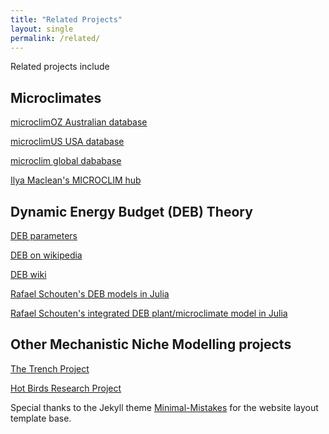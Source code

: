 ```yaml
---
title: "Related Projects"
layout: single
permalink: /related/
---
```


Related projects include

<h2>Microclimates</h2>
<a href="https://knb.ecoinformatics.org/view/doi:10.5063/F1833Q7X">microclimOZ Australian database</a> 

<a href="https://knb.ecoinformatics.org/view/doi:10.5063/F1B56H16">microclimUS USA database</a>

<a href="https://springernature.figshare.com/collections/microclim_Global_estimates_of_hourly_microclimate_based_on_long_term_monthly_climate_averages/878253">microclim global dababase</a>

<a href="https://sites.google.com/view/microclim/">Ilya Maclean's MICROCLIM hub</a>

<h2>Dynamic Energy Budget (DEB) Theory</h2>

<a href="https://www.bio.vu.nl/thb/deb/deblab/add_my_pet/">DEB parameters</a>

<a href="https://en.wikipedia.org/wiki/Dynamic_energy_budget_theory">DEB on wikipedia</a>

<a href="http://www.debtheory.org/wiki/">DEB wiki</a>

<a href="https://github.com/rafaqz/DynamicEnergyBudgets.jl">Rafael Schouten's DEB models in Julia</a>

<a href="https://github.com/rafaqz/DEBScripts">Rafael Schouten's integrated DEB plant/microclimate model in Julia</a>

<h2>Other Mechanistic Niche Modelling projects</h2>

<a href="https://trenchproject.github.io/">The Trench Project</a>

<a href="https://hbresearchproject.wixsite.com/hbresearchproject">Hot Birds Research Project</a>

Special thanks to the Jekyll theme <a href="https://mmistakes.github.io/minimal-mistakes/" >Minimal-Mistakes</a> for the website layout template base.
